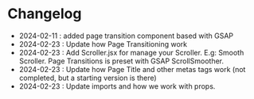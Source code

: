 # Changelog

- 2024-02-11 : added page transition component based with GSAP
- 2024-02-23 : Update how Page Transitioning work
- 2024-02-23 : Add Scroller.jsx for manage your Scroller. E.g: Smooth Scroller. Page Transitions is preset with GSAP ScrollSmoother.
- 2024-02-23 : Update how Page Title and other metas tags work (not completed, but a starting version is there)
- 2024-02-23 : Update imports and how we work with props.